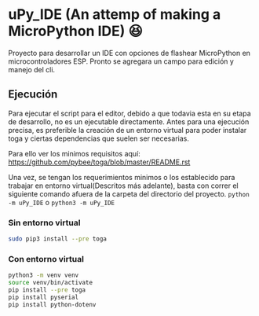 # uPy_IDE (An attemp of making a MicroPython IDE) :laughing:
Proyecto para desarrollar un IDE con opciones de flashear MicroPython en microcontroladores ESP.
Pronto se agregara un campo para edición y manejo del cli.

## Ejecución
Para ejecutar el script para el editor, debido a que todavia esta en su etapa de desarrollo, no es un ejecutable directamente. Antes para una ejecución precisa, es preferible la creación de un entorno virtual para poder instalar toga y ciertas dependencias que suelen ser necesarias.

Para ello ver los minimos requisitos aquí: https://github.com/pybee/toga/blob/master/README.rst

Una vez, se tengan los requerimientos minimos o los establecido para trabajar en entorno virtual(Descritos más adelante), basta con correr el siguiente comando afuera de la carpeta del directorio del proyecto.
`python -m uPy_IDE`
o
`python3 -m uPy_IDE`
### Sin entorno virtual
~~~~ bash
sudo pip3 install --pre toga
~~~~
### Con entorno virtual
~~~~ bash
python3 -m venv venv
source venv/bin/activate
pip install --pre toga
pip install pyserial
pip install python-dotenv
~~~~




